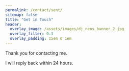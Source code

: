 ```yaml
---
permalink: /contact/sent/
sitemap: false
title: "Get in Touch"
header:
  overlay_image: /assets/images/dj_neos_banner_2.jpg
  overlay_filter: 0.3
  overlay_padding: 15em 0 1em
---
```


Thank you for contacting me.

I will reply back within 24 hours.
